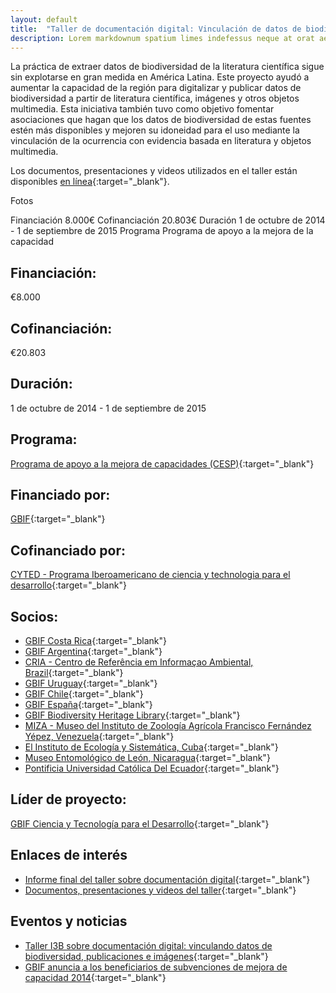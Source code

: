 ```yaml
---
layout: default
title:  "Taller de documentación digital: Vinculación de datos de biodiversidad, publicaciones e imágenes"
description: Lorem markdownum spatium limes indefessus neque at orat aestuat
---
```



La práctica de extraer datos de biodiversidad de la literatura científica sigue sin explotarse en gran medida en América Latina. Este proyecto ayudó a aumentar la capacidad de la región para digitalizar y publicar datos de biodiversidad a partir de literatura científica, imágenes y otros objetos multimedia. Esta iniciativa también tuvo como objetivo fomentar asociaciones que hagan que los datos de biodiversidad de estas fuentes estén más disponibles y mejoren su idoneidad para el uso mediante la vinculación de la ocurrencia con evidencia basada en literatura y objetos multimedia.  

Los documentos, presentaciones y videos utilizados en el taller están disponibles [en línea](http://www.recibio.net/taller-i3b-documentacion-digital/?postTabs=2){:target="_blank"}.  

Fotos

Financiación 8.000€
Cofinanciación 20.803€
Duración 1 de octubre de 2014 - 1 de septiembre de 2015
Programa Programa de apoyo a la mejora de la capacidad


## Financiación: 

€8.000

## Cofinanciación: 

€20.803

## Duración: 

 1 de octubre de 2014 - 1 de septiembre de 2015
 
## Programa: 

[Programa de apoyo a la mejora de capacidades (CESP)](https://www.gbif.org/programme/82219){:target="_blank"}

## Financiado por:

[GBIF](http://www.gbif.org/){:target="_blank"}

## Cofinanciado por:

[CYTED - Programa Iberoamericano de ciencia y technologia para el desarrollo](http://www.cyted.org/){:target="_blank"}

## Socios:

* [GBIF Costa Rica](https://www.gbif.org/country/CR/about){:target="_blank"}
* [GBIF Argentina](https://www.gbif.org/country/AR/about){:target="_blank"}
* [CRIA - Centro de Referência em Informaçao Ambiental, Brazil](http://www.cria.org.br/){:target="_blank"}
* [GBIF Uruguay](https://www.gbif.org/country/UY/about){:target="_blank"}
* [GBIF Chile](https://www.gbif.org/country/AR/about){:target="_blank"}
* [GBIF España](https://www.gbif.org/country/ES/about){:target="_blank"}
* [GBIF Biodiversity Heritage Library](https://www.gbif.org/country/CO/abouthttps://www.gbif.org/country/US/about){:target="_blank"}
* [MIZA - Museo del Instituto de Zoología Agrícola Francisco Fernández Yépez, Venezuela](https://www.museodata.com/museos/85-venezuela/558-miza-francisco-fernandez-yepes.html){:target="_blank"}
* [El Instituto de Ecología y Sistemática, Cuba](http://www.ecosis.cu/){:target="_blank"}
* [Museo Entomológico de León, Nicaragua](http://bio-nica.info/topic/index.html){:target="_blank"}
* [Pontificia Universidad Católica Del Ecuador](http://www.puce.edu.ec/portal/content/Pontificia%20Universidad%20Cat%C3%B3lica%20del%20Ecuador/0?link=oln266n.redirect){:target="_blank"}


## Líder de proyecto:

[GBIF Ciencia y Tecnología para el Desarrollo](https://www.gbif.org/country/ES/about){:target="_blank"}

## Enlaces de interés

- [Informe final del taller sobre documentación digital](https://assets.ctfassets.net/uo17ejk9rkwj/2kuSZiYzA8moEA0ESsmUmw/64a162fde7f30fc9447cf17341f59b7d/Final_report_of_digital_documentation_project_CESP_2014.pdf){:target="_blank"}
- [Documentos, presentaciones y videos del taller](http://www.recibio.net/taller-i3b-documentacion-digital/?postTabs=2){:target="_blank"}


## Eventos y noticias

- [Taller I3B sobre documentación digital: vinculando datos de biodiversidad, publicaciones e imágenes](https://www.gbif.org/event/82239/i3b-workshop-on-digital-documentation-linking-biodiversity-data-publications-and-images){:target="_blank"}
- [GBIF anuncia a los beneficiarios de subvenciones de mejora de capacidad 2014](https://www.gbif.org/news/82364/gbif-announces-2014-capacity-enhancement-grant-recipients){:target="_blank"}

